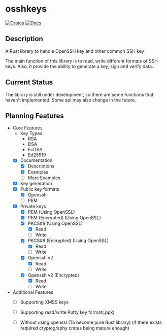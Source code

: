 # osshkeys

[![Crates](https://img.shields.io/crates/v/osshkeys.svg)](https://crates.io/crates/osshkeys)
[![Docs](https://docs.rs/osshkeys/badge.svg)](https://docs.rs/osshkeys)

## Description
A Rust library to handle OpenSSH key and other common SSH key

The main function of this library is to read, write different formats of SSH keys.
Also, it provide the ability to generate a key, sign and verify data.

## Current Status
The library is still under development, so there are some functions that haven't implemented.
Some api may also change in the future.

## Planning Features
- Core Features
    - Key Types
        - RSA
        - DSA
        - EcDSA
        - Ed25519
    - [x] Documentation
        - [x] Descriptions
        - [x] Examples
        - [ ] More Examples
    - [x] Key generation
    - [x] Public key formats
        - [x] Openssh
        - [ ] PEM
    - [x] Private keys
        - [x] PEM (Using OpenSSL)
        - [x] PEM (Encrypted) (Using OpenSSL)
        - [x] PKCS#8 (Using OpenSSL)
            - [x] Read
            - [ ] Write
        - [x] PKCS#8 (Encrypted) (Using OpenSSL)
            - [x] Read
            - [ ] Write
        - [x] Openssh v2
            - [x] Read
            - [ ] Write
        - [x] Openssh v2 (Encrypted)
            - [x] Read
            - [ ] Write
- Additional Features
    - [ ] Supporting XMSS keys
    - [ ] Supporting read/write Putty key format(.ppk)
    - [ ] Without using openssl (To become pure Rust library) (if there exists required cryptography crates being mature enough)

